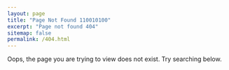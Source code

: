 ```yaml
---
layout: page
title: "Page Not Found 110010100"
excerpt: "Page not found 404"
sitemap: false
permalink: /404.html
---
```


Oops, the page you are trying to view does not exist. Try searching below.

<script type="text/javascript">
  var GOOG_FIXURL_LANG = 'en';
  var GOOG_FIXURL_SITE = '{{ site.url }}'
</script>
<script type="text/javascript"
  src="//linkhelp.clients.google.com/tbproxy/lh/wm/fixurl.js">
</script>
